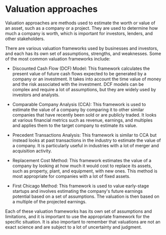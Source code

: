 # Valuation approaches

Valuation approaches are methods used to estimate the worth or value of an asset, such as a company or a project. They are used to determine how much a company is worth, which is important for investors, lenders, and other stakeholders.

There are various valuation frameworks used by businesses and investors, and each has its own set of assumptions, strengths, and weaknesses. Some of the most common valuation frameworks include:

* Discounted Cash Flow (DCF) Model: This framework calculates the present value of future cash flows expected to be generated by a company or an investment. It takes into account the time value of money and the risk associated with the investment. DCF models can be complex and require a lot of assumptions, but they are widely used by investors and analysts.

* Comparable Company Analysis (CCA): This framework is used to estimate the value of a company by comparing it to other similar companies that have recently been sold or are publicly traded. It looks at various financial metrics such as revenue, earnings, and multiples and applies them to the target company to estimate its value.

* Precedent Transactions Analysis: This framework is similar to CCA but instead looks at past transactions in the industry to estimate the value of a company. It is particularly useful in industries with a lot of merger and acquisition activity.

* Replacement Cost Method: This framework estimates the value of a company by looking at how much it would cost to replace its assets, such as property, plant, and equipment, with new ones. This method is most appropriate for companies with a lot of fixed assets.

* First Chicago Method: This framework is used to value early-stage startups and involves estimating the company's future earnings potential based on a set of assumptions. The valuation is then based on a multiple of the projected earnings.

Each of these valuation frameworks has its own set of assumptions and limitations, and it is important to use the appropriate framework for the specific situation. It is also important to remember that valuations are not an exact science and are subject to a lot of uncertainty and judgment.

